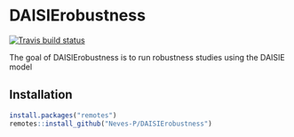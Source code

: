 
# DAISIErobustness

<!-- badges: start -->
[![Travis build status](https://travis-ci.org/Neves-P/DAISIErobustness.svg?branch=master)](https://travis-ci.org/Neves-P/DAISIErobustness)
<!-- badges: end -->

The goal of DAISIErobustness is to run robustness studies using the DAISIE model

## Installation

``` r
install.packages("remotes")
remotes::install_github("Neves-P/DAISIErobustness")
```

